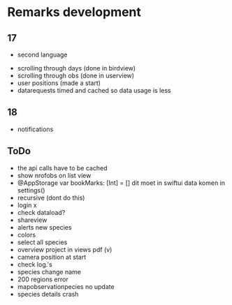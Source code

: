 # Remarks development

## 17
- second language
+ scrolling through days (done in birdview)
+ scrolling through obs (done in userview)
+ user positions (made a start)
+ datarequests timed and cached so data usage is less

## 18
- notifications

## ToDo

- the api calls have to be cached
- show nrofobs on list view
- @AppStorage var bookMarks: [Int] = [] dit moet in swiftui data komen in settings()
- recursive (dont do this)
- login x
- check dataload?
- shareview
- alerts new species
- colors
- select all species
- overview project in views pdf (v)
- camera position at start
- check log.'s
- species change name
- 200 regions error
- mapobservationpecies no update
- species details crash


